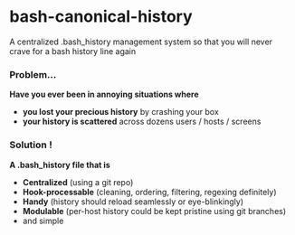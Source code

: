 bash-canonical-history
======================

A centralized .bash_history management system so that you will never crave for a bash history line again

### Problem...
**Have you ever been in annoying situations where**
* **you lost your precious history** by crashing your box
* **your history is scattered** across dozens users / hosts / screens

### Solution !
**A .bash_history file that is**
* **Centralized** (using a git repo)
* **Hook-processable** (cleaning, ordering, filtering, regexing definitely)
* **Handy** (history should reload seamlessly or eye-blinkingly)
* **Modulable** (per-host history could be kept pristine using git branches)
* and simple
